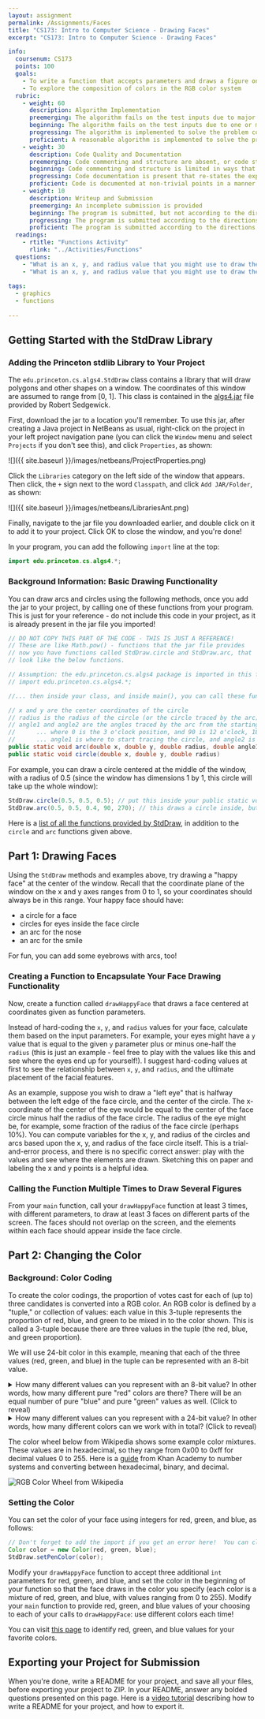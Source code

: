 ```yaml
---
layout: assignment
permalink: /Assignments/Faces
title: "CS173: Intro to Computer Science - Drawing Faces"
excerpt: "CS173: Intro to Computer Science - Drawing Faces"

info:
  coursenum: CS173
  points: 100
  goals:
    - To write a function that accepts parameters and draws a figure on the screen according to those parameters
    - To explore the composition of colors in the RGB color system
  rubric:
    - weight: 60
      description: Algorithm Implementation
      preemerging: The algorithm fails on the test inputs due to major issues, or the program fails to compile and/or run
      beginning: The algorithm fails on the test inputs due to one or more minor issues
      progressing: The algorithm is implemented to solve the problem correctly according to given test inputs, but would fail if executed in a general case due to a minor issue or omission in the algorithm design or implementation
      proficient: A reasonable algorithm is implemented to solve the problem which correctly solves the problem according to the given test inputs, and would be reasonably expected to solve the problem in the general case
    - weight: 30
      description: Code Quality and Documentation
      preemerging: Code commenting and structure are absent, or code structure departs significantly from best practice, and/or the code departs significantly from the style guide
      beginning: Code commenting and structure is limited in ways that reduce the readability of the program, and/or there are minor departures from the style guide
      progressing: Code documentation is present that re-states the explicit code definitions, and/or code is written that mostly adheres to the style guide
      proficient: Code is documented at non-trivial points in a manner that enhances the readability of the program, and code is written according to the style guide
    - weight: 10
      description: Writeup and Submission
      preemerging: An incomplete submission is provided
      beginning: The program is submitted, but not according to the directions in one or more ways (for example, because it is lacking a readme writeup or missing answers to written questions)
      progressing: The program is submitted according to the directions with a minor omission or correction needed, including a readme writeup describing the solution and answering nearly all questions posed in the instructions
      proficient: The program is submitted according to the directions, including a readme writeup describing the solution and answering all questions posed in the instructions
  readings:
    - rtitle: "Functions Activity"
      rlink: "../Activities/Functions"
  questions:
    - "What is an x, y, and radius value that you might use to draw the left eye on a face whose <code>x = 0.2</code>, <code>y = 0.3</code>, and <code>radius = 0.2</code>?  How about the right eye?"
    - "What is an x, y, and radius value that you might use to draw the left eye on a face whose <code>x = faceX</code>, <code>y = faceY</code>, and <code>radius = faceRadius</code>?  How about the right eye?  In other words, how did you compute the x, y, and radius values for the eyes, given the values for the face?"
      
tags:
  - graphics
  - functions
  
---
```


## Getting Started with the StdDraw Library

### Adding the Princeton stdlib Library to Your Project
The `edu.princeton.cs.algs4.StdDraw` class contains a library that will draw polygons and other shapes on a window.  The coordinates of this window are assumed to range from [0, 1].  This class is contained in the [algs4.jar](https://algs4.cs.princeton.edu/code/algs4.jar) file provided by Robert Sedgewick.

First, download the jar to a location you'll remember.  To use this jar, after creating a Java project in NetBeans as usual, right-click on the project in your left project navigation pane (you can click the `Window` menu and select `Projects` if you don't see this), and click `Properties`, as shown:

![]({{ site.baseurl }}/images/netbeans/ProjectProperties.png)

Click the `Libraries` category on the left side of the window that appears.  Then click, the `+` sign next to the word `Classpath`, and click `Add JAR/Folder`, as shown:

![]({{ site.baseurl }}/images/netbeans/LibrariesAnt.png)

Finally, navigate to the jar file you downloaded earlier, and double click on it to add it to your project.  Click OK to close the window, and you're done!

In your program, you can add the following `import` line at the top:

```java
import edu.princeton.cs.algs4.*;
```

### Background Information: Basic Drawing Functionality
You can draw arcs and circles using the following methods, once you add the jar to your project, by calling one of these functions from your program.  This is just for your reference - do not include this code in your project, as it is already present in the jar file you imported!

```java
// DO NOT COPY THIS PART OF THE CODE - THIS IS JUST A REFERENCE!
// These are like Math.pow() - functions that the jar file provides
// now you have functions called StdDraw.circle and StdDraw.arc, that 
// look like the below functions.

// Assumption: the edu.princeton.cs.algs4 package is imported in this file with
// import edu.princeton.cs.algs4.*;

//... then inside your class, and inside main(), you can call these functions:

// x and y are the center coordinates of the circle
// radius is the radius of the circle (or the circle traced by the arc)
// angle1 and angle2 are the angles traced by the arc from the starting and ending points, respectively
//      ... where 0 is the 3 o'clock position, and 90 is 12 o'clock, 180 is 9 o'clock, and 270 is 6 o'clock.  
//      ... angle1 is where to start tracing the circle, and angle2 is where to stop.
public static void arc(double x, double y, double radius, double angle1, double angle2)
public static void circle(double x, double y, double radius)
```

For example, you can draw a circle centered at the middle of the window, with a radius of 0.5 (since the window has dimensions 1 by 1, this circle will take up the whole window):

```java
StdDraw.circle(0.5, 0.5, 0.5); // put this inside your public static void main() function.
StdDraw.arc(0.5, 0.5, 0.4, 90, 270); // this draws a circle inside, but only a semi-circle
```

Here is a [list of all the functions provided by StdDraw](https://introcs.cs.princeton.edu/java/stdlib/javadoc/StdDraw.html#method.summary), in addition to the `circle` and `arc` functions given above.

## Part 1: Drawing Faces
Using the `StdDraw` methods and examples above, try drawing a "happy face" at the center of the window.  Recall that the coordinate plane of the window on the x and y axes ranges from 0 to 1, so your coordinates should always be in this range.  Your happy face should have:

* a circle for a face
* circles for eyes inside the face circle
* an arc for the nose 
* an arc for the smile  

For fun, you can add some eyebrows with arcs, too!

### Creating a Function to Encapsulate Your Face Drawing Functionality
Now, create a function called `drawHappyFace` that draws a face centered at coordinates given as function parameters.

Instead of hard-coding the `x`, `y`, and `radius` values for your face, calculate them based on the input parameters.  For example, your eyes might have a `y` value that is equal to the given `y` parameter plus or minus one-half the `radius` (this is just an example - feel free to play with the values like this and see where the eyes end up for yourself!).  I suggest hard-coding values at first to see the relationship between `x`, `y`, and `radius`, and the ultimate placement of the facial features.

As an example, suppose you wish to draw a "left eye" that is halfway between the left edge of the face circle, and the center of the circle.  The x-coordinate of the center of the eye would be equal to the center of the face circle minus half the radius of the face circle.  The radius of the eye might be, for example, some fraction of the radius of the face circle (perhaps 10%).  You can compute variables for the x, y, and radius of the circles and arcs based upon the x, y, and radius of the face circle itself.  This is a trial-and-error process, and there is no specific correct answer: play with the values and see where the elements are drawn.  Sketching this on paper and labeling the x and y points is a helpful idea.

### Calling the Function Multiple Times to Draw Several Figures  
From your `main` function, call your `drawHappyFace` function at least 3 times, with different parameters, to draw at least 3 faces on different parts of the screen.  The faces should not overlap on the screen, and the elements within each face should appear inside the face circle.

## Part 2: Changing the Color

### Background: Color Coding
To create the color codings, the proportion of votes cast for each of (up to) three candidates is converted into a RGB color.  An RGB color is defined by a "tuple," or collection of values: each value in this 3-tuple represents the proportion of red, blue, and green to be mixed in to the color shown.  This is called a 3-tuple because there are three values in the tuple (the red, blue, and green proportion).

We will use 24-bit color in this example, meaning that each of the three values (red, green, and blue) in the tuple can be represented with an 8-bit value.  

<details>
  <summary>How many different values can you represent with an 8-bit value?  In other words, how many different pure "red" colors are there?  There will be an equal number of pure "blue" and pure "green" values as well.  (Click to reveal)</summary>
  
  Since each of the 8 bits is a binary bit value (0 or 1), there are two possibilities for each of the eight bit fields.  Thus, there are <span>\(2^{8}\)</span> different values that can be represented using an 8-bit entry, or 256 distinct shades of pure red, pure blue, or pure green.  This includes the colors black (a value of 0) and white (a value of 255).
  
</details>

<details>
  <summary>How many different values can you represent with a 24-bit value?  In other words, how many different colors can we work with in total?  (Click to reveal)</summary>
  
  There are <span>\(2^{24}\)</span> or approximately 16 million colors that we can represent as combinations of the 256 possible red values, 256 possible blue values, and 256 possible green values.  This is the same as combining three entries of up to 256 possibilities each (the 256 reds, 256 greens, and 256 blues), or <span>\(256^{3}\)</span>.  By the law of exponents, <span>\(2^{24} = (2^{8})^{3} = 256^{3}\)</span>.
  
</details> 

The color wheel below from Wikipedia shows some example color mixtures.  These values are in hexadecimal, so they range from 0x00 to 0xff for decimal values 0 to 255.  Here is a [guide](https://www.khanacademy.org/math/algebra-home/alg-intro-to-algebra/algebra-alternate-number-bases/v/number-systems-introduction) from Khan Academy to number systems and converting between hexadecimal, binary, and decimal. 

![RGB Color Wheel from Wikipedia](https://upload.wikimedia.org/wikipedia/commons/thumb/2/2e/Palette_of_125_main_colors_with_RGB_components_divisible_by_64.gif/800px-Palette_of_125_main_colors_with_RGB_components_divisible_by_64.gif)

### Setting the Color
You can set the color of your face using integers for red, green, and blue, as follows:

```java
// Don't forget to add the import if you get an error here!  You can click on the light bulb in NetBeans and select the Import option
Color color = new Color(red, green, blue);
StdDraw.setPenColor(color); 
```

Modify your `drawHappyFace` function to accept three additional `int` parameters for red, green, and blue, and set the color in the beginning of your function so that the face draws in the color you specify (each color is a mixture of red, green, and blue, with values ranging from 0 to 255).  Modify your `main` function to provide red, green, and blue values of your choosing to each of your calls to `drawHappyFace`: use different colors each time!

You can visit [this page](https://www.rapidtables.com/web/color/RGB_Color.html) to identify red, green, and blue values for your favorite colors.  

## Exporting your Project for Submission

When you're done, write a README for your project, and save all your files, before exporting your project to ZIP.  In your README, answer any bolded questions presented on this page.  Here is a [video tutorial](../Modules/IDE/Module2) describing how to write a README for your project, and how to export it.  
